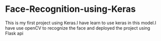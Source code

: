 # Face-Recognition-using-Keras
This is my first project using Keras.I have learn to use keras in this model.I have use openCV to recognize the face and deployed the project using Flask api 
